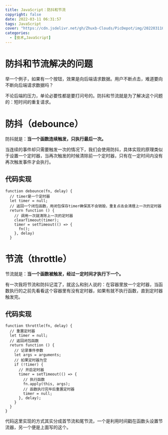 ```yaml
---
title: JavaScript：防抖和节流
copyright: false
date: 2022-03-11 06:31:57
tags: JavaScript
cover: "https://cdn.jsdelivr.net/gh/Zhuxb-Clouds/PicDepot/img/202203110633288.webp"
categories:
  - [技术,JavaScript]
---
```


# 防抖和节流解决的问题

举一个例子，如果有一个按钮，效果是向后端请求数据。用户不断点击，难道要向不断向后端请求数据吗？

不论后端的压力，单论必要性都是要打问号的。防抖和节流就是为了解决这个问题的：短时间的重复请求。

# 防抖（debounce）

防抖就是：**当一个函数连续触发，只执行最后一次。**

当连续的事件却只需要触发一次的情况下，我们会使用防抖，具体实现的原理类似于设置一个定时器，当再次触发的时候清除前一个定时器，只有在一定时间内没有再次触发事件才会执行。

## 代码实现

```
function debounce(fn, delay) {
  // timer是一个定时器
  let timer = null;
  // 返回一个闭包函数，用闭包保存timer确保其不会销毁，重复点击会清理上一次的定时器
  return function () {
    // 调用一次就清除上一次的定时器
    clearTimeout(timer);
    timer = setTimeout(() => {
      fn();
    }, delay)
  }
```

# 节流（throttle）

节流就是：**当一个函数被触发，经过一定时间才执行下一个。**

有一次我将节流和防抖记混了，就这么和别人说的：在容器里放一个定时器，当函数执行的之前先看看这个容器里有没有定时器，如果有就不执行函数，直到定时器触发完。

## 代码实现

```
function throttle(fn, delay) {
  // 重置定时器
  let timer = null;
  // 返回闭包函数
  return function () {
    // 记录事件参数
    let args = arguments;
    // 如果定时器为空
    if (!timer) {
      // 开启定时器
      timer = setTimeout(() => {
        // 执行函数
        fn.apply(this, args);
        // 函数执行完毕后重置定时器
        timer = null;
      }, delay);
    }
  }
}
```

代码这里实现的方式其实分成首节流和尾节流，一个是利用时间戳在函数头设置节流器，另一个便是上面写的这个。
